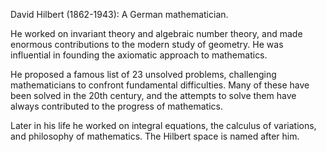 David Hilbert (1862-1943): A German mathematician.

He worked on invariant theory and algebraic number theory, and made
enormous contributions to the modern study of geometry. He was
influential in founding the axiomatic approach to mathematics.

He proposed a famous list of 23 unsolved problems, challenging
mathematicians to confront fundamental difficulties. Many of these have
been solved in the 20th century, and the attempts to solve them have
always contributed to the progress of mathematics.

Later in his life he worked on integral equations, the calculus of
variations, and philosophy of mathematics. The Hilbert space is named
after him.
